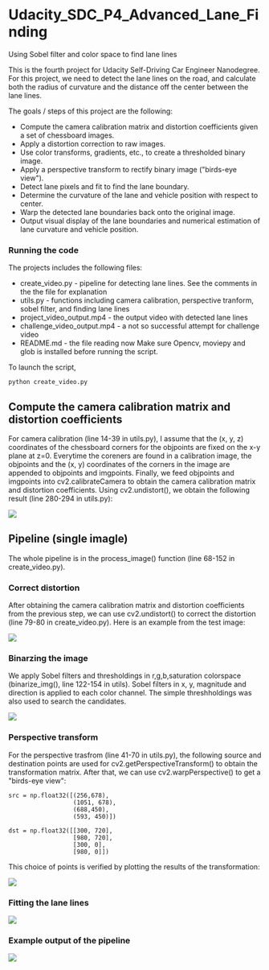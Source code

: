 # Udacity_SDC_P4_Advanced_Lane_Finding
Using Sobel filter and color space to find lane lines

[//]: # (Image References)
[image1]: ./output_images/distortion_correction.jpg
[image2]: ./output_images/undist.jpg
[image3]: ./output_images/binarized.jpg
[image4]: ./output_images/warp.jpg
[image5]: ./output_images/fit_lines.jpg
[image6]: ./output_images/outupt.jpg

This is the fourth project for Udacity Self-Driving Car Engineer Nanodegree. For this project, we need to detect the lane lines on the road, and calculate both the radius of curvature and the distance off the center between the lane lines.

The goals / steps of this project are the following:

* Compute the camera calibration matrix and distortion coefficients given a set of chessboard images.
* Apply a distortion correction to raw images.
* Use color transforms, gradients, etc., to create a thresholded binary image.
* Apply a perspective transform to rectify binary image ("birds-eye view").
* Detect lane pixels and fit to find the lane boundary.
* Determine the curvature of the lane and vehicle position with respect to center.
* Warp the detected lane boundaries back onto the original image.
* Output visual display of the lane boundaries and numerical estimation of lane curvature and vehicle position.


### Running the code
The projects includes the following files:
* create_video.py - pipeline for detecting lane lines. See the comments in the the file for explanation  
* utils.py - functions including camera calibration, perspective tranform, sobel filter, and finding lane lines
* project_video_output.mp4 - the output video with detected lane lines
* challenge_video_output.mp4 - a not so successful attempt for challenge video
* README.md - the file reading now
Make sure Opencv, moviepy and glob is installed before running the script.

To launch the script, 
```
python create_video.py
```


## Compute the camera calibration matrix and distortion coefficients
For camera calibration (line 14-39 in utils.py), I assume that the (x, y, z) coordinates of the chessboard corners for the objpoints are fixed on the x-y plane at z=0. Everytime the coreners are found in a calibration image, the objpoints and the (x, y) coordinates of the corners in the image are appended to objpoints and imgpoints. Finally, we feed objpoints and imgpoints into cv2.calibrateCamera to obtain the camera calibration matrix and distortion coefficients. Using cv2.undistort(), we obtain the following result (line 280-294 in utils.py):

![][image1]

## Pipeline (single imagle)
The whole pipeline is in the process_image() function (line 68-152 in create_video.py).

### Correct distortion 
After obtaining the camera calibration matrix and distortion coefficients from the previous step, we can use cv2.undistort() to correct the distortion (line 79-80 in create_video.py). Here is an example from the test image:

![][image2]

### Binarzing the image
We apply Sobel filters and thresholdings in r,g,b,saturation colorspace (binarize_img(), line 122-154 in utils). Sobel filters in x, y, magnitude and direction is applied to each color channel. The simple threshholdings was also used to search the candidates.

![][image3]

### Perspective transform
For the perspective trasfrom (line 41-70 in utils.py), the following source and destination points are used for cv2.getPerspectiveTransform() to obtain the transformation matrix. After that, we can use cv2.warpPerspective() to get a "birds-eye view":
```
src = np.float32([(256,678),
                  (1051, 678),
                  (688,450),
                  (593, 450)])

dst = np.float32([[300, 720],
                  [980, 720],
                  [300, 0],
                  [980, 0]])
```
This choice of points is verified by plotting the results of the transformation:

![][image4]

### Fitting the lane lines


![][image5]

### Example output of the pipeline

![][image6]
